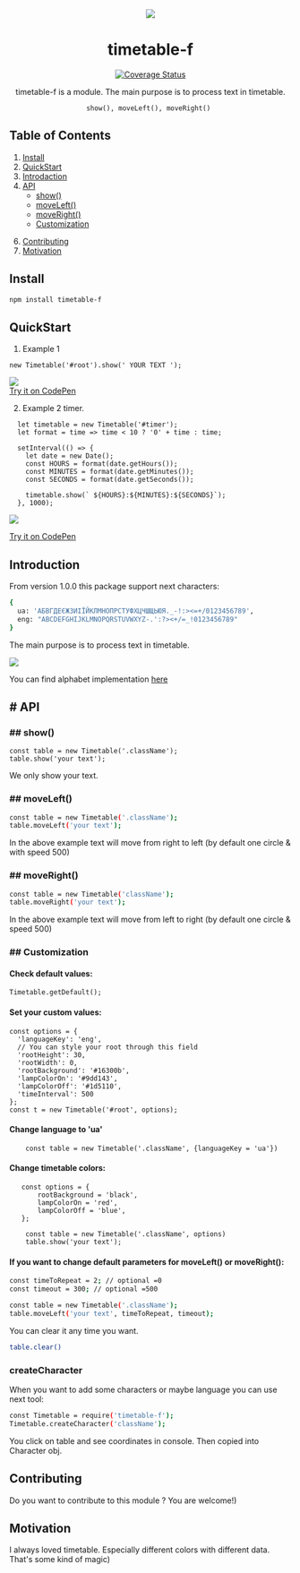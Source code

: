 <div align="center">
<a href="https://github.com/SVladikO/timetable-f">
    <img src="https://github.com/SVladikO/timetable-f/blob/master/assets/img/icon.png">
  </a>

  <h1>timetable-f</h1>
  <a href='https://coveralls.io/github/SVladikO/timetable-f?branch=master'><img src='https://coveralls.io/repos/github/SVladikO/timetable-f/badge.svg?branch=master' alt='Coverage Status' /></a>


  <p>
  	timetable-f is a module. The main purpose is to process text in timetable. <br>

    show(), moveLeft(), moveRight() 

  </p>
</div>

## Table of Contents

1. [Install](#install)
2. [QuickStart](#quickStart)
2. [Introdaction](#introdaction)
4. [API](#api)
    * [show()](#show)
    * [moveLeft()](#moveLeft)
    * [moveRight()](#moveRight)
    * [Customization](#Customization)

[//]: # (    * [createCharacter]&#40;#createCharacter&#41;)

6. [Contributing](#contributin4)
7. [Motivation](#motivation)

<h2 id='Install'>Install</h2>

```bash
npm install timetable-f
```

<h2 id='quickStart'>QuickStart</h2>

1. Example 1

```
new Timetable('#root').show(' YOUR TEXT ');
```

<img src="https://github.com/SVladikO/timetable-f/blob/master/assets/img/your_text.png?raw=true">
<br/>
<a href='https://codepen.io/gaearon/pen/yzMaBd'> Try it on CodePen</a>

2. Example 2 timer.

```
  let timetable = new Timetable('#timer');
  let format = time => time < 10 ? '0' + time : time;

  setInterval(() => {
    let date = new Date();
    const HOURS = format(date.getHours());
    const MINUTES = format(date.getMinutes());
    const SECONDS = format(date.getSeconds());

    timetable.show(` ${HOURS}:${MINUTES}:${SECONDS}`);
  }, 1000);
```

<img src="https://github.com/SVladikO/timetable-f/blob/master/assets/img/timer.png?raw=true">

<p><a href='https://codepen.io/gaearon/pen/yzMaBd'> Try it on CodePen</a></p>



<h2 id='introdaction'>Introduction</h2>
<p>    
    From version 1.0.0 this package support next characters:
</p>

```bash
{
  ua: 'АБВГДЕЄЖЗИІЇЙКЛМНОПРСТУФХЦЧШЩЬЮЯ._-!:><=+/0123456789',
  eng: "ABCDEFGHIJKLMNOPQRSTUVWXYZ-.':?><+/=_!0123456789"
}
```

<p>The main purpose is to process text in timetable.</p>
<img src="https://github.com/SVladikO/timetable-f/blob/master/assets/img/supported_characters.png?raw=true">

<p>
You can find alphabet implementation   
<a href="https://github.com/SVladikO/timetable-f/blob/master/src/scripts/character.js">here</a>
</p>


<h2 id='api'># API</h2>

<h3 id='show'>## show()</h3>

```
const table = new Timetable('.className');
table.show('your text');
```

We only show your text.

<h3 id='moveLeft'>## moveLeft()</h3>

```bash
const table = new Timetable('.className');
table.moveLeft('your text');
```

In the above example text will move from right to left (by default one circle & with speed 500)

<h3 id='moveRight'>## moveRight()</h3>

```bash
const table = new Timetable('className');
table.moveRight('your text');
```

In the above example text will move from left to right (by default one circle & speed 500)


<h3 id='Customization'>## Customization</h3>


<h4>Check default values: </h4>

```
Timetable.getDefault();
```
<h4> Set your custom values: </h4>

```
const options = {
  'languageKey': 'eng',
  // You can style your root through this field
  'rootHeight': 30,
  'rootWidth': 0,
  'rootBackground': '#16300b',
  'lampColorOn': '#9dd143',
  'lampColorOff': '#1d5110',
  'timeInterval': 500
};
const t = new Timetable('#root', options);
```

<h4>Change language to 'ua'</h4>

```
    const table = new Timetable('.className', {languageKey = 'ua'})
```

<h4>Change timetable colors:</h4>

```
   const options = {
       rootBackground = 'black',
       lampColorOn = 'red',
       lampColorOff = 'blue',
   };
    
    const table = new Timetable('.className', options)
    table.show('your text');
```
<h4>If you want to change default parameters for moveLeft() or moveRight():</h4>

```bash
const timeToRepeat = 2; // optional =0
const timeout = 300; // optional =500

const table = new Timetable('.className');
table.moveLeft('your text', timeToRepeat, timeout);
```

You can clear it any time you want.

```bash
table.clear()
```

<h3>createCharacter</h3>
When you want to add some characters or maybe language
you can use next tool:

```bash
const Timetable = require('timetable-f');
Timetable.createCharacter('className');
```

You click on table and see coordinates in console.
Then copied into Character obj.

<h2>Contributing</h2>
Do you want to contribute to this module ? You are welcome!)

<h2>Motivation</h2>
I always loved timetable. Especially different colors with different data. That's some kind of magic)